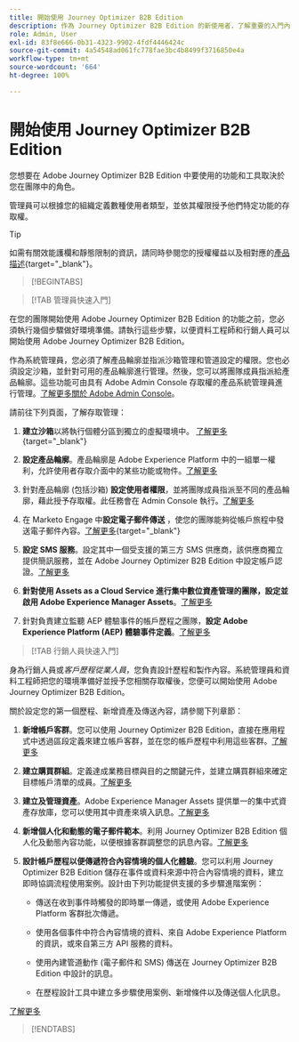 ```yaml
---
title: 開始使用 Journey Optimizer B2B Edition
description: 作為 Journey Optimizer B2B Edition 的新使用者，了解重要的入門內容。
role: Admin, User
exl-id: 83f8e666-0b31-4323-9902-4fdf4446424c
source-git-commit: 4a54548ad061fc778fae3bc4b8499f3716850e4a
workflow-type: tm+mt
source-wordcount: '664'
ht-degree: 100%

---
```


# 開始使用 Journey Optimizer B2B Edition

您想要在 Adobe Journey Optimizer B2B Edition 中要使用的功能和工具取決於您在團隊中的角色。

管理員可以根據您的組織定義數種使用者類型，並依其權限授予他們特定功能的存取權。

>[!TIP]
>
>如需有關效能護欄和靜態限制的資訊，請同時參閱您的授權權益以及相對應的[產品描述](https://helpx.adobe.com/tw/legal/product-descriptions/adobe-journey-optimizer-b2b.html){target="_blank"}。

>[!BEGINTABS]

>[!TAB 管理員快速入門]

在您的團隊開始使用 Adobe Journey Optimizer B2B Edition 的功能之前，您必須執行幾個步驟做好環境準備。請執行這些步驟，以便資料工程師和行銷人員可以開始使用 Adobe Journey Optimizer B2B Edition。

作為系統管理員，您必須了解產品輪廓並指派沙箱管理和管道設定的權限。您也必須設定沙箱，並針對可用的產品輪廓進行管理。然後，您可以將團隊成員指派給產品輪廓。這些功能可由具有 Adobe Admin Console 存取權的產品系統管理員進行管理。[了解更多關於 Adobe Admin Console](https://helpx.adobe.com/tw/enterprise/using/admin-console.html)。

請前往下列頁面，了解存取管理：

1. **建立沙箱**&#x200B;以將執行個體分區到獨立的虛擬環境中。 [了解更多](https://experienceleague.adobe.com/zh-hant/docs/experience-platform/sandbox/home#understanding-sandboxes){target="_blank"}

1. **設定產品輪廓**。產品輪廓是 Adobe Experience Platform 中的一組單一權利，允許使用者存取介面中的某些功能或物件。[了解更多](../admin/user-management.md#create-the-marketo-engage-product-profile)

1. 針對產品輪廓 (包括沙箱) **設定使用者權限**，並將團隊成員指派至不同的產品輪廓，藉此授予存取權。此任務會在 Admin Console 執行。[了解更多](../admin/user-management.md#create-a-user-group)

1. 在 Marketo Engage 中&#x200B;**設定電子郵件傳送** ，使您的團隊能夠從帳戶旅程中發送電子郵件內容。[了解更多](https://experienceleague.adobe.com/zh-hant/docs/marketo/using/getting-started/initial-setup/setup-steps#ensure-email-deliverability){target="_blank"}

1. **設定 SMS 服務**。設定其中一個受支援的第三方 SMS 供應商，該供應商獨立提供簡訊服務，並在 Adobe Journey Optimizer B2B Edition 中設定帳戶認證。[了解更多](../admin/configure-channels-sms.md)

1. **針對使用 Assets as a Cloud Service 進行集中數位資產管理的團隊，設定並啟用 Adobe Experience Manager Assets**。[了解更多](../admin/configure-aem-repositories.md)

1. 針對負責建立監聽 AEP 體驗事件的帳戶歷程之團隊，**設定 Adobe Experience Platform (AEP) 體驗事件定義**。[了解更多](../admin/configure-aep-events.md)

>[!TAB 行銷人員快速入門]

身為行銷人員或&#x200B;_客戶歷程從業人員_，您負責設計歷程和製作內容。系統管理員和資料工程師把您的環境準備好並授予您相關存取權後，您便可以開始使用 Adobe Journey Optimizer B2B Edition。

關於設定您的第一個歷程、新增資產及傳送內容，請參閱下列章節：

1. **新增帳戶客群**。您可以使用 Journey Optimizer B2B Edition，直接在應用程式中透過區段定義來建立帳戶客群，並在您的帳戶歷程中利用這些客群。[了解更多](../audiences/account-audience-overview.md)

1. **建立購買群組**。定義達成業務目標與目的之關鍵元件，並建立購買群組來確定目標帳戶清單的成員。[了解更多](../buying-groups/buying-groups-overview.md)

1. **建立及管理資產**。Adobe Experience Manager Assets 提供單一的集中式資產存放庫，您可以使用其中資產來填入訊息。[了解更多](../content/assets-overview.md)

1. **新增個人化和動態的電子郵件範本**。利用 Journey Optimizer B2B Edition 個人化及動態內容功能，以便根據客群調整您的訊息內容。[了解更多](../content/email-templates.md)

1. **設計帳戶歷程以便傳遞符合內容情境的個人化體驗**。您可以利用 Journey Optimizer B2B Edition 儲存在事件或資料來源中符合內容情境的資料，建立即時協調流程使用案例。設計由下列功能提供支援的多步驟進階案例：

   * 傳送在收到事件時觸發的即時單一傳遞，或使用 Adobe Experience Platform 客群批次傳遞。

   * 使用各個事件中符合內容情境的資料、來自 Adobe Experience Platform 的資訊，或來自第三方 API 服務的資料。

   * 使用內建管道動作 (電子郵件和 SMS) 傳送在 Journey Optimizer B2B Edition 中設計的訊息。

   * 在歷程設計工具中建立多步驟使用案例、新增條件以及傳送個人化訊息。

[了解更多](../journeys/journey-overview.md)

>[!ENDTABS]
